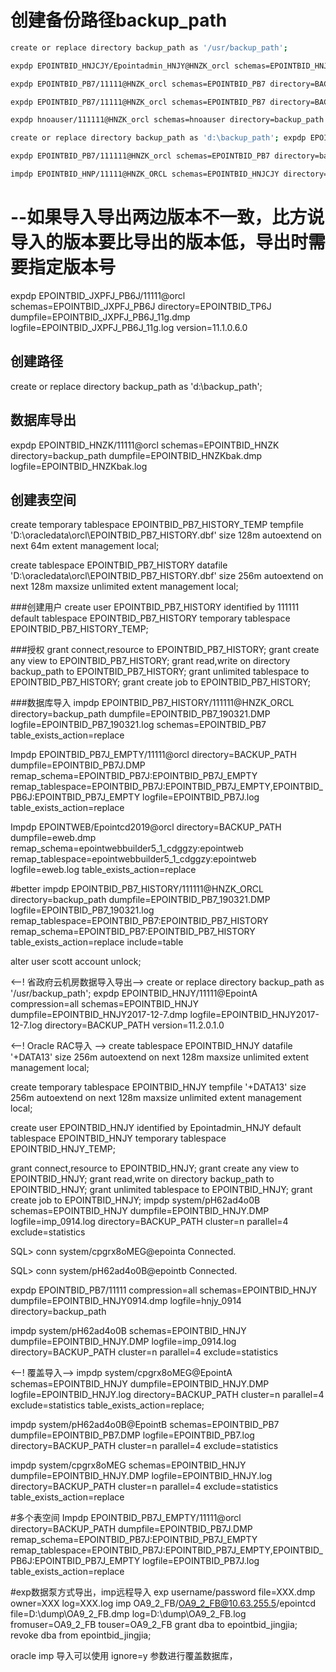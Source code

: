 # 创建备份路径backup_path 
```sh
create or replace directory backup_path as '/usr/backup_path';

expdp EPOINTBID_HNJCJY/Epointadmin_HNJY@HNZK_orcl schemas=EPOINTBID_HNJCJY directory=BACKUP_PATH dumpfile=EPOINTBID_HNJCJY081115.dmp logfile=EPOINTBID_HNJCJY081115.log version=11.2.0.1.0

expdp EPOINTBID_PB7/11111@HNZK_orcl schemas=EPOINTBID_PB7 directory=BACKUP_PATH dumpfile=EPOINTBID_PB7_081115.dmp logfile=EPOINTBID_PB7_081115.log version=11.2.0.1.0

expdp EPOINTBID_PB7/11111@HNZK_orcl schemas=EPOINTBID_PB7 directory=BACKUP_PATH dumpfile=EPOINTBID_PB7_190321.dmp logfile=EPOINTBID_PB7_190321.log version=11.2.0.1.0

expdp hnoauser/111111@HNZK_orcl schemas=hnoauser directory=backup_path dumpfile=hnoauser.dmp logfile=hnoauser.log
```
```sh
create or replace directory backup_path as 'd:\backup_path'; expdp EPOINTBID_HNJCJY/Epointadmin_HNJY@HNZK_orcl schemas=EPOINTBID_HNJCJY directory=backup_path dumpfile=EPOINTBID_HNJCJY2018-9-3.dmp logfile=EPOINTBID_HNJCJY2018-9-3.log

expdp EPOINTBID_PB7/111111@HNZK_orcl schemas=EPOINTBID_PB7 directory=backup_path dumpfile=EPOINTBID_PB72018-9-3.dmp logfile=EPOINTBID_PB72018-9-3.log

impdp EPOINTBID_HNP/11111@HNZK_ORCL schemas=EPOINTBID_HNJCJY directory=backup_path dumpfile=EPOINTBID_HNJCJY.dmp logfile=EPOINTBID_HNJCJY.log remap_schema=EPOINTBID_HNJCJY:EPOINTBID_HNP remap_tablespace=EPOINTBID_HNJCJY:EPOINTBID_HNP table_exists_action=replace
```
# --如果导入导出两边版本不一致，比方说导入的版本要比导出的版本低，导出时需要指定版本号

expdp EPOINTBID_JXPFJ_PB6J/11111@orcl schemas=EPOINTBID_JXPFJ_PB6J directory=EPOINTBID_TP6J dumpfile=EPOINTBID_JXPFJ_PB6J_11g.dmp logfile=EPOINTBID_JXPFJ_PB6J_11g.log version=11.1.0.6.0

## 创建路径 
create or replace directory backup_path as 'd:\backup_path';

## 数据库导出 
expdp EPOINTBID_HNZK/11111@orcl schemas=EPOINTBID_HNZK directory=backup_path dumpfile=EPOINTBID_HNZKbak.dmp logfile=EPOINTBID_HNZKbak.log

## 创建表空间
create temporary tablespace EPOINTBID_PB7_HISTORY_TEMP tempfile 'D:\oracledata\orcl\EPOINTBID_PB7_HISTORY.dbf' size 128m autoextend on next 64m extent management local;

create tablespace EPOINTBID_PB7_HISTORY datafile 'D:\oracledata\orcl\EPOINTBID_PB7_HISTORY.dbf' size 256m autoextend on next 128m maxsize unlimited extent management local;

###创建用户 
create user EPOINTBID_PB7_HISTORY identified by 111111 default tablespace EPOINTBID_PB7_HISTORY temporary tablespace EPOINTBID_PB7_HISTORY_TEMP;

###授权 
grant connect,resource to EPOINTBID_PB7_HISTORY; grant create any view to EPOINTBID_PB7_HISTORY; grant read,write on directory backup_path to EPOINTBID_PB7_HISTORY; grant unlimited tablespace to EPOINTBID_PB7_HISTORY; grant create job to EPOINTBID_PB7_HISTORY;

###数据库导入 
impdp EPOINTBID_PB7_HISTORY/111111@HNZK_ORCL directory=backup_path dumpfile=EPOINTBID_PB7_190321.DMP logfile=EPOINTBID_PB7_190321.log schemas=EPOINTBID_PB7 table_exists_action=replace

Impdp EPOINTBID_PB7J_EMPTY/11111@orcl directory=BACKUP_PATH dumpfile=EPOINTBID_PB7J.DMP remap_schema=EPOINTBID_PB7J:EPOINTBID_PB7J_EMPTY remap_tablespace=EPOINTBID_PB7J:EPOINTBID_PB7J_EMPTY,EPOINTBID_PB6J:EPOINTBID_PB7J_EMPTY logfile=EPOINTBID_PB7J.log table_exists_action=replace

Impdp EPOINTWEB/Epointcd2019@orcl directory=BACKUP_PATH dumpfile=eweb.dmp remap_schema=epointwebbuilder5_1_cdggzy:epointweb remap_tablespace=epointwebbuilder5_1_cdggzy:epointweb logfile=eweb.log table_exists_action=replace

#better impdp EPOINTBID_PB7_HISTORY/111111@HNZK_ORCL directory=backup_path dumpfile=EPOINTBID_PB7_190321.DMP logfile=EPOINTBID_PB7_190321.log remap_tablespace=EPOINTBID_PB7:EPOINTBID_PB7_HISTORY remap_schema=EPOINTBID_PB7:EPOINTBID_PB7_HISTORY table_exists_action=replace include=table

alter user scott account unlock;

<--! 省政府云机房数据导入导出--> create or replace directory backup_path as '/usr/backup_path'; expdp EPOINTBID_HNJY/11111@EpointA compression=all schemas=EPOINTBID_HNJY dumpfile=EPOINTBID_HNJY2017-12-7.dmp logfile=EPOINTBID_HNJY2017-12-7.log directory=BACKUP_PATH version=11.2.0.1.0

<--! Oracle RAC导入 --> create tablespace EPOINTBID_HNJY datafile '+DATA13' size 256m autoextend on next 128m maxsize unlimited extent management local;

create temporary tablespace EPOINTBID_HNJY tempfile '+DATA13' size 256m autoextend on next 128m maxsize unlimited extent management local;

create user EPOINTBID_HNJY identified by Epointadmin_HNJY default tablespace EPOINTBID_HNJY temporary tablespace EPOINTBID_HNJY_TEMP;

grant connect,resource to EPOINTBID_HNJY; grant create any view to EPOINTBID_HNJY; grant read,write on directory backup_path to EPOINTBID_HNJY; grant unlimited tablespace to EPOINTBID_HNJY; grant create job to EPOINTBID_HNJY; impdp system/pH62ad4o0B schemas=EPOINTBID_HNJY dumpfile=EPOINTBID_HNJY.DMP logfile=imp_0914.log directory=BACKUP_PATH cluster=n parallel=4 exclude=statistics

SQL> conn system/cpgrx8oMEG@epointa Connected.

SQL> conn system/pH62ad4o0B@epointb Connected.

expdp EPOINTBID_PB7/11111 compression=all schemas=EPOINTBID_HNJY dumpfile=EPOINTBID_HNJY0914.dmp logfile=hnjy_0914 directory=backup_path

impdp system/pH62ad4o0B schemas=EPOINTBID_HNJY dumpfile=EPOINTBID_HNJY.DMP logfile=imp_0914.log directory=BACKUP_PATH cluster=n parallel=4 exclude=statistics

<--! 覆盖导入--> impdp system/cpgrx8oMEG@EpointA schemas=EPOINTBID_HNJY dumpfile=EPOINTBID_HNJY.DMP logfile=EPOINTBID_HNJY.log directory=BACKUP_PATH cluster=n parallel=4 exclude=statistics table_exists_action=replace;

impdp system/pH62ad4o0B@EpointB schemas=EPOINTBID_PB7 dumpfile=EPOINTBID_PB7.DMP logfile=EPOINTBID_PB7.log directory=BACKUP_PATH cluster=n parallel=4 exclude=statistics

impdp system/cpgrx8oMEG schemas=EPOINTBID_HNJY dumpfile=EPOINTBID_HNJY.DMP logfile=EPOINTBID_HNJY.log directory=BACKUP_PATH cluster=n parallel=4 exclude=statistics table_exists_action=replace

#多个表空间 Impdp EPOINTBID_PB7J_EMPTY/11111@orcl directory=BACKUP_PATH dumpfile=EPOINTBID_PB7J.DMP remap_schema=EPOINTBID_PB7J:EPOINTBID_PB7J_EMPTY remap_tablespace=EPOINTBID_PB7J:EPOINTBID_PB7J_EMPTY,EPOINTBID_PB6J:EPOINTBID_PB7J_EMPTY logfile=EPOINTBID_PB7J.log table_exists_action=replace

#exp数据泵方式导出，imp远程导入 exp username/password file=XXX.dmp owner=XXX log=XXX.log imp OA9_2_FB/OA9_2_FB@10.63.255.5/epointcd file=D:\dump\OA9_2_FB.dmp log=D:\dump\OA9_2_FB.log fromuser=OA9_2_FB touser=OA9_2_FB grant dba to epointbid_jingjia; revoke dba from epointbid_jingjia;

oracle imp 导入可以使用 ignore=y 参数进行覆盖数据库，
